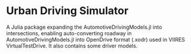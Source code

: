 # Urban Driving Simulator

A Julia package expanding the AutomotiveDrivingModels.jl into intersections, enabling auto-converting roadway in AutomotiveDrivingModels.jl into OpenDrive format (.xodr) used in VIIRES VirtualTestDrive. It also contains some driver models.
